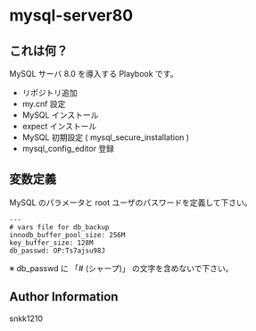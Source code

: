 mysql-server80
=========

## これは何？

MySQL サーバ 8.0 を導入する Playbook です。

- リポジトリ追加
- my.cnf 設定
- MySQL インストール
- expect インストール
- MySQL 初期設定 ( mysql_secure_installation )
- mysql_config_editor 登録

## 変数定義

MySQL のパラメータと root ユーザのパスワードを定義して下さい。

```
---
# vars file for db_backup
innodb_buffer_pool_size: 256M
key_buffer_size: 128M
db_passwd: OP:Ts7ajsu98J
```

※ db_passwd に 「# (シャープ)」 の文字を含めないで下さい。  

Author Information
------------------

snkk1210
